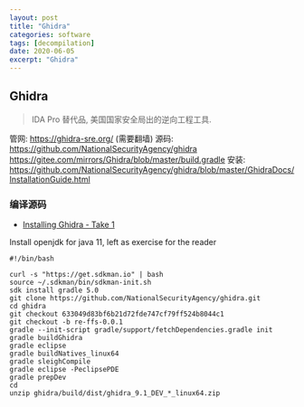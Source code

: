 ```yaml
---
layout: post
title: "Ghidra"
categories: software
tags: [decompilation]
date: 2020-06-05
excerpt: "Ghidra"
---
```


## Ghidra

> IDA Pro 替代品, 美国国家安全局出的逆向工程工具.

管网: https://ghidra-sre.org/ (需要翻墙)
源码: https://github.com/NationalSecurityAgency/ghidra
      https://gitee.com/mirrors/Ghidra/blob/master/build.gradle
安装: https://github.com/NationalSecurityAgency/ghidra/blob/master/GhidraDocs/InstallationGuide.html

### 编译源码

* [Installing Ghidra - Take 1](https://re-ffs.com/install-ghidra/)

Install openjdk for java 11, left as exercise for the reader

    #!/bin/bash

    curl -s "https://get.sdkman.io" | bash
    source ~/.sdkman/bin/sdkman-init.sh
    sdk install gradle 5.0
    git clone https://github.com/NationalSecurityAgency/ghidra.git
    cd ghidra
    git checkout 633049d83bf6b21d72fde747cf79ff524b8044c1
    git checkout -b re-ffs-0.0.1
    gradle --init-script gradle/support/fetchDependencies.gradle init
    gradle buildGhidra
    gradle eclipse
    gradle buildNatives_linux64
    gradle sleighCompile
    gradle eclipse -PeclipsePDE
    gradle prepDev
    cd
    unzip ghidra/build/dist/ghidra_9.1_DEV_*_linux64.zip
